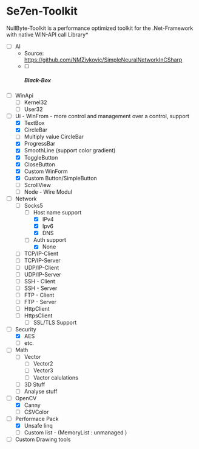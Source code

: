 # Se7en-Toolkit
NullByte-Toolkit is a performance optimized toolkit for the .Net-Framework with native WIN-API call Library*


- [ ] AI
  - Source: https://github.com/NMZivkovic/SimpleNeuralNetworkInCSharp
  - [ ] ##### Black-Box #####
- [ ] WinApi 
  - [ ] Kernel32
  - [ ] User32
- [ ] Ui - WinFrom - more control and management over a control, support
  - [x] TextBox
  - [x] CircleBar
  - [ ] Multiply value CircleBar
  - [x] ProgressBar
  - [x] SmoothLine (support color gradient)
  - [x] ToggleButton
  - [x] CloseButton
  - [x] Custom WinForm
  - [x] Custom Button/SimpleButton
  - [ ] ScrollView
  - [ ] Node - Wire Modul
- [ ] Network
  - [ ] Socks5
    - [ ] Host name support
      - [x] IPv4
      - [x] Ipv6
      - [x] DNS
    - [ ] Auth support
      - [x] None
  - [ ] TCP/IP-Client
  - [ ] TCP/IP-Server
  - [ ] UDP/IP-Client
  - [ ] UDP/IP-Server
  - [ ] SSH - Client
  - [ ] SSH - Server
  - [ ] FTP - Client
  - [ ] FTP - Server
  - [ ] HttpClient
  - [ ] HttpsClient
    - [ ] SSL/TLS Support 
- [ ] Security
  - [x] AES
  - [ ] etc.
- [ ] Math
  - [ ] Vector
    - [ ] Vector2
    - [ ] Vector3
    - [ ] Vactor calulations
  - [ ] 3D Stuff
  - [ ] Analyse stuff
- [ ] OpenCV
  - [x] Canny
  - [ ] CSVColor
- [ ] Performace Pack
  - [x] Unsafe linq
  - [ ] Custom list - (MemoryList<T> : unmanaged )
- [ ]  Custom Drawing tools

